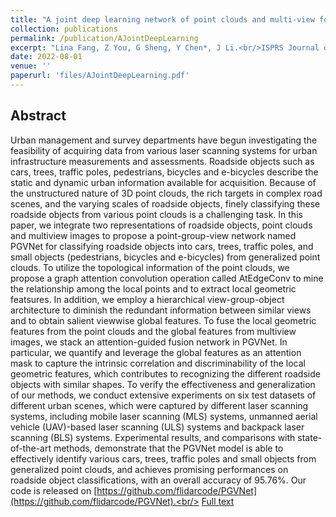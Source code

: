 ```yaml
---
title: "A joint deep learning network of point clouds and multi-view for roadside objects classification from LiDAR point clouds"
collection: publications
permalink: /publication/AJointDeepLearning
excerpt: "Lina Fang, Z You, G Sheng, Y Chen*, J Li.<br/>ISPRS Journal of Photogrammetry and Remote Sensing, August, 2022<br/><img src='/images/AJointDeepLearning.jpg'>"
date: 2022-08-01
venue: ''
paperurl: 'files/AJointDeepLearning.pdf'
---
```

## Abstract
Urban management and survey departments have begun investigating the feasibility of acquiring data from various laser scanning systems for urban infrastructure measurements and assessments. Roadside objects such as cars, trees, traffic poles, pedestrians, bicycles and e-bicycles describe the static and dynamic urban information available for acquisition. Because of the unstructured nature of 3D point clouds, the rich targets in complex road scenes, and the varying scales of roadside objects, finely classifying these roadside objects from various point clouds is a challenging task. In this paper, we integrate two representations of roadside objects, point clouds and multiview images to propose a point-group-view network named PGVNet for classifying roadside objects into cars, trees, traffic poles, and small objects (pedestrians, bicycles and e-bicycles) from generalized point clouds. To utilize the topological information of the point clouds, we propose a graph attention convolution operation called AtEdgeConv to mine the relationship among the local points and to extract local geometric featsures. In addition, we employ a hierarchical view-group-object architecture to diminish the redundant information between similar views and to obtain salient viewwise global features. To fuse the local geometric features from the point clouds and the global features from multiview images, we stack an attention-guided fusion network in PGVNet. In particular, we quantify and leverage the global features as an attention mask to capture the intrinsic correlation and discriminability of the local geometric features, which contributes to recognizing the different roadside objects with similar shapes. To verify the effectiveness and generalization of our methods, we conduct extensive experiments on six test datasets of different urban scenes, which were captured by different laser scanning systems, including mobile laser scanning (MLS) systems, unmanned aerial vehicle (UAV)-based laser scanning (ULS) systems and backpack laser scanning (BLS) systems. Experimental results, and comparisons with state-of-the-art methods, demonstrate that the PGVNet model is able to effectively identify various cars, trees, traffic poles and small objects from generalized point clouds, and achieves promising performances on roadside object classifications, with an overall accuracy of 95.76%. Our code is released on [https://github.com/flidarcode/PGVNet](https://github.com/flidarcode/PGVNet).<br/>
[Full text](https://doi.org/10.1016/j.isprsjprs.2022.08.022)

